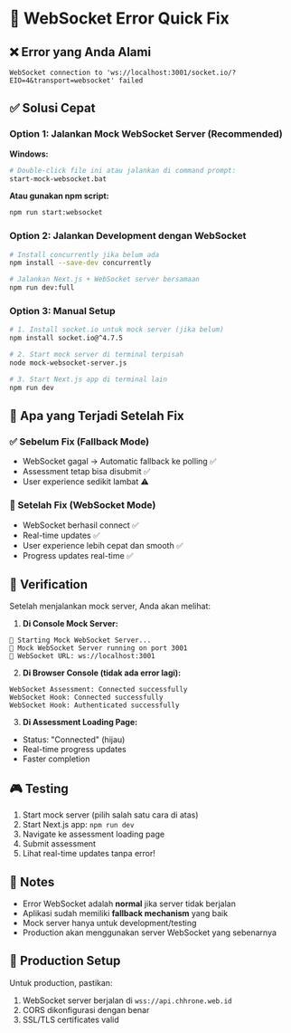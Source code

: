 # 🚀 WebSocket Error Quick Fix

## ❌ Error yang Anda Alami

```
WebSocket connection to 'ws://localhost:3001/socket.io/?EIO=4&transport=websocket' failed
```

## ✅ Solusi Cepat

### Option 1: Jalankan Mock WebSocket Server (Recommended)

**Windows:**
```bash
# Double-click file ini atau jalankan di command prompt:
start-mock-websocket.bat
```

**Atau gunakan npm script:**
```bash
npm run start:websocket
```

### Option 2: Jalankan Development dengan WebSocket

```bash
# Install concurrently jika belum ada
npm install --save-dev concurrently

# Jalankan Next.js + WebSocket server bersamaan
npm run dev:full
```

### Option 3: Manual Setup

```bash
# 1. Install socket.io untuk mock server (jika belum)
npm install socket.io@^4.7.5

# 2. Start mock server di terminal terpisah
node mock-websocket-server.js

# 3. Start Next.js app di terminal lain
npm run dev
```

## 🎯 Apa yang Terjadi Setelah Fix

### ✅ Sebelum Fix (Fallback Mode)
- WebSocket gagal → Automatic fallback ke polling ✅
- Assessment tetap bisa disubmit ✅
- User experience sedikit lambat ⚠️

### 🚀 Setelah Fix (WebSocket Mode)
- WebSocket berhasil connect ✅
- Real-time updates ✅
- User experience lebih cepat dan smooth ✅
- Progress updates real-time ✅

## 🔧 Verification

Setelah menjalankan mock server, Anda akan melihat:

1. **Di Console Mock Server:**
```
🚀 Starting Mock WebSocket Server...
🎯 Mock WebSocket Server running on port 3001
📡 WebSocket URL: ws://localhost:3001
```

2. **Di Browser Console (tidak ada error lagi):**
```
WebSocket Assessment: Connected successfully
WebSocket Hook: Connected successfully
WebSocket Hook: Authenticated successfully
```

3. **Di Assessment Loading Page:**
- Status: "Connected" (hijau)
- Real-time progress updates
- Faster completion

## 🎮 Testing

1. Start mock server (pilih salah satu cara di atas)
2. Start Next.js app: `npm run dev`
3. Navigate ke assessment loading page
4. Submit assessment
5. Lihat real-time updates tanpa error!

## 📝 Notes

- Error WebSocket adalah **normal** jika server tidak berjalan
- Aplikasi sudah memiliki **fallback mechanism** yang baik
- Mock server hanya untuk development/testing
- Production akan menggunakan server WebSocket yang sebenarnya

## 🔄 Production Setup

Untuk production, pastikan:
1. WebSocket server berjalan di `wss://api.chhrone.web.id`
2. CORS dikonfigurasi dengan benar
3. SSL/TLS certificates valid
